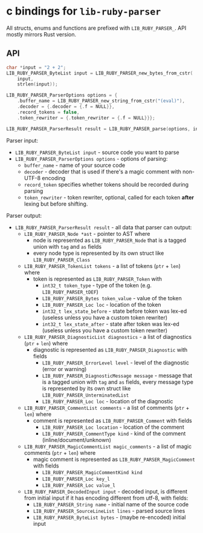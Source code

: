 # c bindings for `lib-ruby-parser`

All structs, enums and functions are prefixed with `LIB_RUBY_PARSER_`. API mostly mirrors Rust version.

## API

```c
char *input = "2 + 2";
LIB_RUBY_PARSER_ByteList input = LIB_RUBY_PARSER_new_bytes_from_cstr(
    input,
    strlen(input));

LIB_RUBY_PARSER_ParserOptions options = {
    .buffer_name = LIB_RUBY_PARSER_new_string_from_cstr("(eval)"),
    .decoder = {.decoder = {.f = NULL}},
    .record_tokens = false,
    .token_rewriter = {.token_rewriter = {.f = NULL}}};

LIB_RUBY_PARSER_ParserResult result = LIB_RUBY_PARSER_parse(options, input);
```

Parser input:
+ `LIB_RUBY_PARSER_ByteList input` - source code you want to parse
+ `LIB_RUBY_PARSER_ParserOptions options` - options of parsing:
    + `buffer_name` - name of your source code
    + `decoder` - decoder that is used if there's a magic comment with non-UTF-8 encoding
    + `record_token` specifies whether tokens should be recorded during parsing
    + `token_rewriter` - token rewriter, optional, called for each token **after** lexing but before shifting.

Parser output:
+ `LIB_RUBY_PARSER_ParserResult result` - all data that parser can output:
    + `LIB_RUBY_PARSER_Node *ast` - pointer to AST where
        + node is represented as `LIB_RUBY_PARSER_Node` that is a tagged union with `tag` and `as` fields
        + every node type is represented by its own struct like `LIB_RUBY_PARSER_Class`
    + `LIB_RUBY_PARSER_TokenList tokens` - a list of tokens (`ptr` + `len`) where
        + token is represented as `LIB_RUBY_PARSER_Token` with
            + `int32_t token_type` - type of the token (e.g. `LIB_RUBY_PARSER_tDEF`)
            + `LIB_RUBY_PARSER_Bytes token_value` - value of the token
            + `LIB_RUBY_PARSER_Loc loc` - location of the token
            + `int32_t lex_state_before` - state before token was lex-ed (useless unless you have a custom token rewriter)
            + `int32_t lex_state_after` - state after token was lex-ed (useless unless you have a custom token rewriter)
    + `LIB_RUBY_PARSER_DiagnosticList diagnostics` - a list of diagnostics (`ptr` + `len`) where
        + diagnostic is represented as `LIB_RUBY_PARSER_Diagnostic` with fields
            + `LIB_RUBY_PARSER_ErrorLevel level` - level of the diagnostic (error or warning)
            + `LIB_RUBY_PARSER_DiagnosticMessage message` - message that is a tagged union with `tag` and `as` fields, every message type is represented by its own struct like `LIB_RUBY_PARSER_UnterminatedList`
            + `LIB_RUBY_PARSER_Loc loc` - location of the diagnostic
    + `LIB_RUBY_PARSER_CommentList comments` - a list of comments (`ptr` + `len`) where
        + comment is represented as `LIB_RUBY_PARSER_Comment` with fields
            + `LIB_RUBY_PARSER_Loc location` - location of the comment
            + `LIB_RUBY_PARSER_CommentType kind` - kind of the comment (inline/document/unknown)
    + `LIB_RUBY_PARSER_MagicCommentList magic_comments` - a list of magic comments (`ptr` + `len`) where
        + magic comment is represented as `LIB_RUBY_PARSER_MagicComment` with fields
            + `LIB_RUBY_PARSER_MagicCommentKind kind`
            + `LIB_RUBY_PARSER_Loc key_l`
            + `LIB_RUBY_PARSER_Loc value_l`
    + `LIB_RUBY_PARSER_DecodedInput input` - decoded input, is different from initial input if it has encoding different from utf-8, with fields:
        + `LIB_RUBY_PARSER_String name` - initial name of the source code
        + `LIB_RUBY_PARSER_SourceLineList lines` - parsed source lines
        + `LIB_RUBY_PARSER_ByteList bytes` - (maybe re-encoded) initial input
